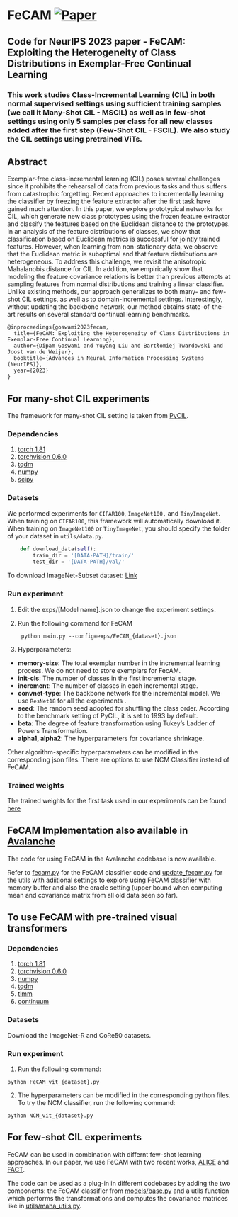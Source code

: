# FeCAM [![Paper](https://img.shields.io/badge/arXiv-2210.07207-brightgreen)](https://arxiv.org/abs/2309.14062)
## Code for NeurIPS 2023 paper - FeCAM: Exploiting the Heterogeneity of Class Distributions in Exemplar-Free Continual Learning

### This work studies Class-Incremental Learning (CIL) in both normal supervised settings using sufficient training samples (we call it Many-Shot CIL - MSCIL) as well as in few-shot settings using only 5 samples per class for all new classes added after the first step (Few-Shot CIL - FSCIL). We also study the CIL settings using pretrained ViTs.

## Abstract
Exemplar-free class-incremental learning (CIL) poses several challenges since it prohibits the rehearsal of data from previous tasks and thus suffers from catastrophic forgetting. Recent approaches to incrementally learning the classifier by freezing the feature extractor after the first task have gained much attention. In this paper, we explore prototypical networks for CIL, which generate new class prototypes using the frozen feature extractor and classify the features based on the Euclidean distance to the prototypes. In an analysis of the feature distributions of classes, we show that classification based on Euclidean metrics is successful for jointly trained features. However, when learning from non-stationary data, we observe that the Euclidean metric is suboptimal and that feature distributions are heterogeneous. To address this challenge, we revisit the anisotropic Mahalanobis distance for CIL. In addition, we empirically show that modeling the feature covariance relations is better than previous attempts at sampling features from normal distributions and training a linear classifier. Unlike existing methods, our approach generalizes to both many- and few-shot CIL settings, as well as to domain-incremental settings. Interestingly, without updating the backbone network, our method obtains state-of-the-art results on several standard continual learning benchmarks.

```
@inproceedings{goswami2023fecam,
  title={FeCAM: Exploiting the Heterogeneity of Class Distributions in Exemplar-Free Continual Learning}, 
  author={Dipam Goswami and Yuyang Liu and Bartłomiej Twardowski and Joost van de Weijer},
  booktitle={Advances in Neural Information Processing Systems (NeurIPS)},
  year={2023}
}
```

## For many-shot CIL experiments

The framework for many-shot CIL setting is taken from [PyCIL](https://github.com/G-U-N/PyCIL).

### Dependencies
1. [torch 1.81](https://github.com/pytorch/pytorch)
2. [torchvision 0.6.0](https://github.com/pytorch/vision)
3. [tqdm](https://github.com/tqdm/tqdm)
4. [numpy](https://github.com/numpy/numpy)
5. [scipy](https://github.com/scipy/scipy)

### Datasets

We performed experiments for `CIFAR100`, `ImageNet100,` and `TinyImageNet`. When training on `CIFAR100`, this framework will automatically download it.  When training on `ImageNet100` or `TinyImageNet`, you should specify the folder of your dataset in `utils/data.py`.

```python
    def download_data(self):
        train_dir = '[DATA-PATH]/train/'
        test_dir = '[DATA-PATH]/val/'
```
To download ImageNet-Subset dataset: [Link](https://www.kaggle.com/datasets/arjunashok33/imagenet-subset-for-inc-learn)

### Run experiment

1. Edit the exps/[Model name].json to change the experiment settings.
2. Run the following command for FeCAM
   
   ```
    python main.py --config=exps/FeCAM_{dataset}.json
   ```
3. Hyperparameters:
  - **memory-size**: The total exemplar number in the incremental learning process. We do not need to store exemplars for FecAM.
  - **init-cls**: The number of classes in the first incremental stage. 
  - **increment**: The number of classes in each incremental stage. 
  - **convnet-type**: The backbone network for the incremental model. We use `ResNet18` for all the experiments .
  - **seed**: The random seed adopted for shuffling the class order. According to the benchmark setting of PyCIL, it is set to 1993 by default.
  - **beta**: The degree of feature transformation using Tukey’s Ladder of Powers Transformation.
  - **alpha1, alpha2**: The hyperparameters for covariance shrinkage.

Other algorithm-specific hyperparameters can be modified in the corresponding json files. There are options to use NCM Classifier instead of FeCAM.

### Trained weights

The trained weights for the first task used in our experiments can be found [here](https://cvcuab-my.sharepoint.com/:f:/g/personal/dgoswami_cvc_uab_cat/EgAOPrZ7ctJKrQBd0oICUJgBqP0DKVh6Y9MVBnbUkschFg?e=cG6Trb)

## FeCAM Implementation also available in [Avalanche](https://github.com/ContinualAI/avalanche)

The code for using FeCAM in the Avalanche codebase is now available. 

Refer to [fecam.py](https://github.com/ContinualAI/avalanche/blob/master/avalanche/models/fecam.py) for the FeCAM classifier code and [update_fecam.py](https://github.com/ContinualAI/avalanche/blob/master/avalanche/training/plugins/update_fecam.py) for the utils with adiitional settings to explore using FeCAM classifier with memory buffer and also the oracle setting (upper bound when computing mean and covariance matrix from all old data seen so far).

## To use FeCAM with pre-trained visual transformers

### Dependencies
1. [torch 1.81](https://github.com/pytorch/pytorch)
2. [torchvision 0.6.0](https://github.com/pytorch/vision)
3. [numpy](https://github.com/numpy/numpy)
4. [tqdm](https://github.com/tqdm/tqdm)
5. [timm](https://pypi.org/project/timm/)
6. [continuum](https://pypi.org/project/continuum/)
   
### Datasets

Download the ImageNet-R and CoRe50 datasets.

### Run experiment

1. Run the following command:

```
python FeCAM_vit_{dataset}.py
```
2. The hyperparameters can be modified in the corresponding python files. To try the NCM classifier, run the following command:

```
python NCM_vit_{dataset}.py
```

## For few-shot CIL experiments

FeCAM can be used in combination with differnt few-shot learning approaches. In our paper, we use FeCAM with two recent works, [ALICE](https://github.com/CanPeng123/FSCIL_ALICE) and [FACT](https://github.com/zhoudw-zdw/CVPR22-Fact). 

The code can be used as a plug-in in different codebases by adding the two components: the FeCAM classifier from [models/base.py](https://github.com/dipamgoswami/FeCAM/blob/main/models/base.py) and a utils function which performs the transformations and computes the covariance matrices like in [utils/maha_utils.py](https://github.com/dipamgoswami/FeCAM/blob/main/utils/maha_utils.py).

